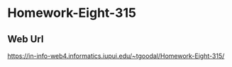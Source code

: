 # Homework-Eight-315

## Web Url
https://in-info-web4.informatics.iupui.edu/~tgoodal/Homework-Eight-315/
 
